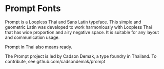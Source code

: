 # Prompt Fonts

Prompt is a Loopless Thai and Sans Latin typeface. This simple and geometric Latin was developed to work harmoniously with Loopless Thai that has wide proportion and airy negative space. It is suitable for any layout and communication usage. 

Prompt in Thai also means ready.

The Prompt project is led by Cadson Demak, a type foundry in Thailand. To contribute, see github.com/cadsondemak/prompt
